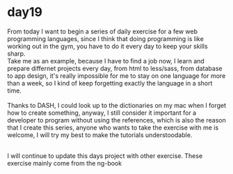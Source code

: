# day19
From today I want to begin a series of daily exercise for a few web programming languages, since I think that doing programming is like working out in the gym, you have to do it every day to keep your skills sharp.
<br/>
Take me as an example, because I have to find a job now, I learn and prepare differnet projects every day, from html to less/sass, from database to app design, it's really impossible for me to stay on one language for more than a week, so I kind of keep forgetting exactly the language in a short time.
<br/>
<br/>
Thanks to DASH, I could look up to the dictionaries on my mac when I forget how to create something, anyway, I still consider it important for a developer to program without using the references, which is also the reason that I create this series, anyone who wants to take the exercise with me is welcome, I will try my best to make the tutorials understoodable.

<br/>
I will continue to update this days project with other exercise.
These exercise mainly come from the ng-book
